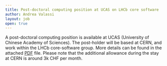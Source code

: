 ```yaml
---
title: Post-doctoral computing position at UCAS on LHCb core software
author: Andrea Valassi
layout: job
open: true
---
```


A post-doctoral computing position is available at UCAS (University of Chinese Academy of Sciences). 
The post-holder will be based at CERN, and work within the LHCb core-software group. 
More details can be found in the attached [PDF](../_files/2016-03-15-ucas-lhcb.pdf) file.
Please note that the additional allowance during the stay at CERN is around 3k CHF per month.
